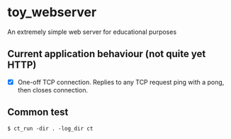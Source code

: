 # toy_webserver
An extremely simple web server for educational purposes

## Current application behaviour (not quite yet HTTP)

- [x] One-off TCP connection. Replies to any TCP request ping with a pong, then closes connection.

## Common test

```console
$ ct_run -dir . -log_dir ct
```
